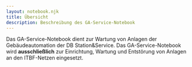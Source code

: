 ```yaml
---
layout: notebook.njk
title: Übersicht
description: Beschreibung des GA-Service-Notebook
--- 
```

Das GA-Service-Notebook dient zur Wartung von Anlagen der Gebäudeautomation
der DB Station&Service. Das GA-Service-Notebook wird **ausschließlich** 
zur Einrichtung, Wartung und Entstörung von Anlagen an den ITBF-Netzen 
eingesetzt.
